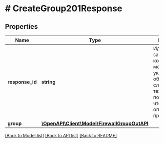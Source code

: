 # # CreateGroup201Response

## Properties

Name | Type | Description | Notes
------------ | ------------- | ------------- | -------------
**response_id** | **string** | Идентификатор запроса, который можно указывать при обращении в службу технической поддержки, чтобы помочь определить проблему. |
**group** | [**\OpenAPI\Client\Model\FirewallGroupOutAPI**](FirewallGroupOutAPI.md) |  |

[[Back to Model list]](../../README.md#models) [[Back to API list]](../../README.md#endpoints) [[Back to README]](../../README.md)
